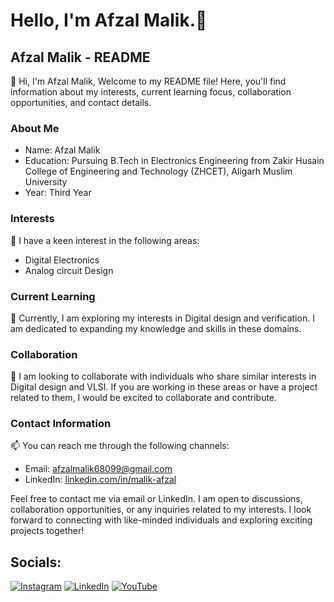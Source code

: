# Hello, I'm Afzal Malik.👋

## Afzal Malik - README

👋 Hi, I'm Afzal Malik, Welcome to my README file! Here, you'll find information about my interests, current learning focus, collaboration opportunities, and contact details.

### About Me
- Name: Afzal Malik
- Education: Pursuing B.Tech in Electronics Engineering from Zakir Husain College of Engineering and Technology (ZHCET), Aligarh Muslim University
- Year: Third Year

### Interests
👀 I have a keen interest in the following areas:
- Digital Electronics
- Analog circuit Design

### Current Learning
🌱 Currently, I am exploring my interests in Digital design and verification. I am dedicated to expanding my knowledge and skills in these domains.

### Collaboration
💞️ I am looking to collaborate with individuals who share similar interests in Digital design and VLSI. If you are working in these areas or have a project related to them, I would be excited to collaborate and contribute.

### Contact Information
📫 You can reach me through the following channels:
- Email: afzalmalik68099@gmail.com
- LinkedIn: [linkedin.com/in/malik-afzal](www.linkedin.com/in/malik-afzal)

Feel free to contact me via email or LinkedIn. I am open to discussions, collaboration opportunities, or any inquiries related to my interests. I look forward to connecting with like-minded individuals and exploring exciting projects together!

## Socials:
[![Instagram](https://img.shields.io/badge/Instagram-%23E4405F.svg?logo=Instagram&logoColor=white)](https://instagram.com/affzzll) [![LinkedIn](https://img.shields.io/badge/LinkedIn-%230077B5.svg?logo=linkedin&logoColor=white)](https://linkedin.com/in/malik-afzal) [![YouTube](https://img.shields.io/badge/YouTube-%23FF0000.svg?logo=YouTube&logoColor=white)](https://youtube.com/@https://youtube.com/@MidnightEngineer) 

